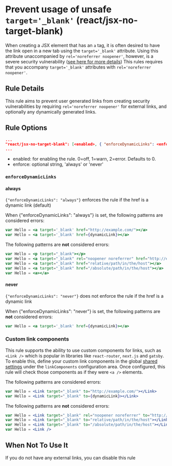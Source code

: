 # Prevent usage of unsafe `target='_blank'` (react/jsx-no-target-blank)

When creating a JSX element that has an `a` tag, it is often desired to have
the link open in a new tab using the `target='_blank'` attribute. Using this
attribute unaccompanied by `rel='noreferrer noopener'`, however, is a severe
security vulnerability ([see here for more details](https://mathiasbynens.github.io/rel-noopener))
This rules requires that you accompany `target='_blank'` attributes with `rel='noreferrer noopener'`.

## Rule Details

This rule aims to prevent user generated links from creating security vulnerabilities by requiring
`rel='noreferrer noopener'` for external links, and optionally any dynamically generated links.

## Rule Options
```json
...
"react/jsx-no-target-blank": [<enabled>, { "enforceDynamicLinks": <enforce> }]
...
```

* enabled: for enabling the rule. 0=off, 1=warn, 2=error. Defaults to 0.
* enforce: optional string, 'always' or 'never'

### `enforceDynamicLinks`

#### always

`{"enforceDynamicLinks": "always"}` enforces the rule if the href is a dynamic link (default)

When {"enforceDynamicLinks": "always"} is set, the following patterns are considered errors:

```jsx
var Hello = <a target='_blank' href="http://example.com/"></a>
var Hello = <a target='_blank' href={dynamicLink}></a>
```

The following patterns are **not** considered errors:

```jsx
var Hello = <p target="_blank"></p>
var Hello = <a target="_blank" rel="noopener noreferrer" href="http://example.com"></a>
var Hello = <a target="_blank" href="relative/path/in/the/host"></a>
var Hello = <a target="_blank" href="/absolute/path/in/the/host"></a>
var Hello = <a></a>
```

#### never

`{"enforceDynamicLinks": "never"}` does not enforce the rule if the href is a dynamic link

When {"enforceDynamicLinks": "never"} is set, the following patterns are **not** considered errors:

```jsx
var Hello = <a target='_blank' href={dynamicLink}></a>
```

### Custom link components

This rule supports the ability to use custom components for links, such as `<Link />` which is popular in libraries like `react-router`, `next.js` and `gatsby`. To enable this, define your custom link components in the global [shared settings](https://github.com/yannickcr/eslint-plugin-react/blob/master/README.md#configuration) under the `linkComponents` configuration area. Once configured, this rule will check those components as if they were `<a />` elements.

The following patterns are considered errors:

```jsx
var Hello = <Link target="_blank" to="http://example.com/"></Link>
var Hello = <Link target="_blank" to={dynamicLink}></Link>
```

The following patterns are **not** considered errors:

```jsx
var Hello = <Link target="_blank" rel="noopener noreferrer" to="http://example.com"></Link>
var Hello = <Link target="_blank" to="relative/path/in/the/host"></Link>
var Hello = <Link target="_blank" to="/absolute/path/in/the/host"></Link>
var Hello = <Link />
```

## When Not To Use It

If you do not have any external links, you can disable this rule

